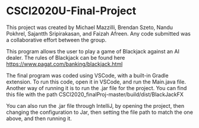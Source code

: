 # CSCI2020U-Final-Project

This project was created by Michael Mazzilli, Brendan Szeto, Nandu Pokhrel, Sajantth Sripirakasan, and Faizah Afreen.
Any code submitted was a collaborative effort between the group.

This program allows the user to play a game of Blackjack against an AI dealer. The rules of Blackjack can be found here https://www.pagat.com/banking/blackjack.html

The final program was coded using VSCode, with a built-in Gradle extension. To run this code, open it in VSCode, and run the Main.java file. Another way of running it is to run the .jar file for the project. You can find this file with the path CSCI2020_finalProj-master/build/dist/BlackJackFX

You can also run the .jar file through IntelliJ, by opening the project, then changing the configuration to Jar, then setting the file path to match the one above, and then running it.
